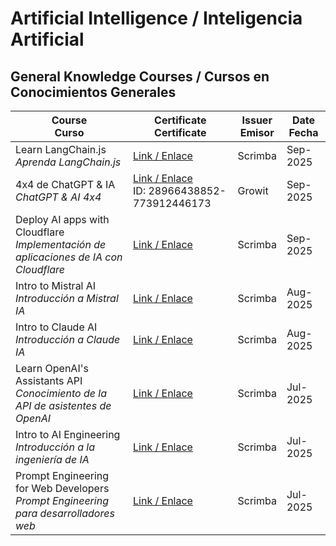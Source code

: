 # Artificial Intelligence / Inteligencia Artificial 


## General Knowledge Courses  / Cursos en Conocimientos Generales 

| Course <br> Curso  | Certificate <br> Certificate  | Issuer <br> Emisor | Date <br> Fecha |
|-|-|-|-|
| Learn LangChain.js <br> _Aprenda LangChain.js_ | [Link / Enlace](https://scrimba.com/certificate-cert2JbLs3qgBCLdDpt54a21pHam8qAqgCGF2kuai7) | Scrimba | Sep-2025 | 1.6hrs
| 4x4 de ChatGPT & IA <br> _ChatGPT & AI 4x4_ | [Link / Enlace](https://certificate.growitschool.com/28966438852-773912446173?utm_campaign=143707347-Taller-ChatGPT-ed15-sep25&utm_medium=email&_hsenc=p2ANqtz-93-Jkgt53tdzrGOyz8GwW4hmmYz5RLupLWUpK_9QwvojnCOfi10J5SyUq2xLGf6b6mewdk1yLHcEXsXwng9wowStCTOw&_hsmi=117412047&utm_content=117412047&utm_source=hs_automation) <br> ID: 28966438852-773912446173 | Growit | Sep- 2025| 8hr
| Deploy AI apps with Cloudflare <br> _Implementación de aplicaciones de IA con Cloudflare_ | [Link / Enlace](https://scrimba.com/certificate-cert24zAwPPowRKVbdDvwH5r6b1AJuycZzjdfnRrE) | Scrimba | Sep-2025 |
| Intro to Mistral AI <br> _Introducción a Mistral IA_ | [Link / Enlace](https://scrimba.com/certificate-cert2JbLs3qgBCLdDpt54a21pHbazfNqxm9Tuu3gFv) | Scrimba | Aug-2025 |1.4hr
| Intro to Claude AI <br> _Introducción a Claude IA_ | [Link / Enlace](https://scrimba.com/certificate-cert2ffentAFN4a2TTipuPiLbBsUUCqw3mEQ9tSMeMjJP7cZJ5) | Scrimba | Aug-2025 |
| Learn OpenAI's Assistants API <br> _Conocimiento de la API de asistentes de OpenAI_ | [Link / Enlace](https://scrimba.com/certificate-cert2JbLs3qgBCLdDpt54a21pHbZkkSSWnhVgZ15R2) | Scrimba | Jul-2025 |
| Intro to AI Engineering <br> _Introducción a la ingeniería de IA_ | [Link / Enlace](https://scrimba.com/certificate-cert2JbLs3qgBCLdDpt54a21pHbaFWpChBH5mtE6EQ) | Scrimba | Jul-2025 |
| Prompt Engineering for Web Developers <br> _Prompt Engineering para desarrolladores web_ | [Link / Enlace](https://scrimba.com/certificate-cert2JbLs3qgBCLdDpt54a21pHajtvESEDpGoQUno7) | Scrimba | Jul-2025 |3.1hr

